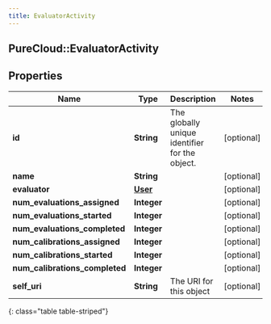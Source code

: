 ```yaml
---
title: EvaluatorActivity
---
```

## PureCloud::EvaluatorActivity

## Properties

|Name | Type | Description | Notes|
|------------ | ------------- | ------------- | -------------|
| **id** | **String** | The globally unique identifier for the object. | [optional] |
| **name** | **String** |  | [optional] |
| **evaluator** | [**User**](User.html) |  | [optional] |
| **num_evaluations_assigned** | **Integer** |  | [optional] |
| **num_evaluations_started** | **Integer** |  | [optional] |
| **num_evaluations_completed** | **Integer** |  | [optional] |
| **num_calibrations_assigned** | **Integer** |  | [optional] |
| **num_calibrations_started** | **Integer** |  | [optional] |
| **num_calibrations_completed** | **Integer** |  | [optional] |
| **self_uri** | **String** | The URI for this object | [optional] |
{: class="table table-striped"}


